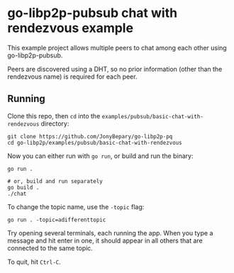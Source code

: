 # go-libp2p-pubsub chat with rendezvous example

This example project allows multiple peers to chat among each other using go-libp2p-pubsub.

Peers are discovered using a DHT, so no prior information (other than the rendezvous name) is required for each peer.

## Running

Clone this repo, then `cd` into the `examples/pubsub/basic-chat-with-rendezvous` directory:

```shell
git clone https://github.com/JonyBepary/go-libp2p-pq
cd go-libp2p/examples/pubsub/basic-chat-with-rendezvous
```

Now you can either run with `go run`, or build and run the binary:

```shell
go run .

# or, build and run separately
go build .
./chat
```

To change the topic name, use the `-topic` flag:

```shell
go run . -topic=adifferenttopic
```

Try opening several terminals, each running the app. When you type a message and hit enter in one, it
should appear in all others that are connected to the same topic.

To quit, hit `Ctrl-C`.
